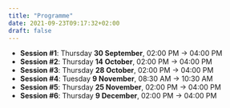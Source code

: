 ```yaml
---
title: "Programme"
date: 2021-09-23T09:17:32+02:00
draft: false
---
```


- **Session #1**: Thursday **30 September**, 02:00 PM → 04:00 PM
- **Session #2**: Thursday **14 October**, 02:00 PM → 04:00 PM
- **Session #3**: Thursday **28 October**, 02:00 PM → 04:00 PM
- **Session #4**: Tuesday **9 November**, 08:30 AM → 10:30 AM
- **Session #5**: Thursday **25 November**, 02:00 PM → 04:00 PM
- **Session #6**: Thursday **9 December**, 02:00 PM → 04:00 PM